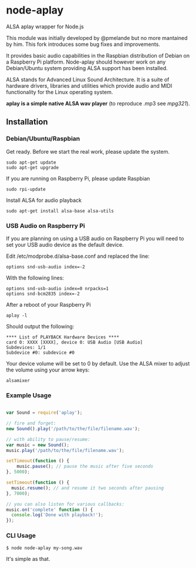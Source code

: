 # node-aplay
ALSA aplay wrapper for Node.js

This module was initially developed by @pmelande but no more mantained by him. This fork introduces some bug fixes and improvements.

It provides basic audio capabilities in the Raspbian distribution of Debian on a Raspberry Pi platform. Node-aplay should however work on any Debian/Ubuntu system providing ALSA support has been installed.

ALSA stands for Advanced Linux Sound Architecture. It is a suite of hardware drivers, libraries and utilities which provide audio and MIDI functionality for the Linux operating system.

**aplay is a simple native ALSA wav player** (to reproduce .mp3 see *mpg321*).

## Installation

### Debian/Ubuntu/Raspbian

Get ready.
Before we start the real work, please update the system.

    sudo apt-get update
    sudo apt-get upgrade

If you are running on Raspberry Pi, please update Raspbian

    sudo rpi-update

Install ALSA for audio playback

    sudo apt-get install alsa-base alsa-utils

### USB Audio on Raspberry Pi

If you are planning on using a USB audio on Raspberry Pi you will need to set your USB audio device as the default device.

Edit /etc/modprobe.d/alsa-base.conf and replaced the line:

    options snd-usb-audio index=-2

With the following lines:

    options snd-usb-audio index=0 nrpacks=1
    options snd-bcm2835 index=-2

After a reboot of your Raspberry Pi

    aplay -l

Should output the following:

    **** List of PLAYBACK Hardware Devices ****
    card 0: XXXX [XXXX], device 0: USB Audio [USB Audio]
    Subdevices: 1/1
    Subdevice #0: subdevice #0

Your device volume will be set to 0 by default. Use the ALSA mixer to adjust the volume using your arrow keys:

    alsamixer

### Example Usage

```javascript

var Sound = require('aplay');

// fire and forget:
new Sound().play('/path/to/the/file/filename.wav');

// with ability to pause/resume:
var music = new Sound();
music.play('/path/to/the/file/filename.wav');

setTimeout(function () {
	music.pause(); // pause the music after five seconds
}, 5000);

setTimeout(function () {
  music.resume(); // and resume it two seconds after pausing
}, 7000);

// you can also listen for various callbacks:
music.on('complete' function () {
  console.log('Done with playback!');
});

```

### CLI Usage

    $ node node-aplay my-song.wav


It's simple as that.
